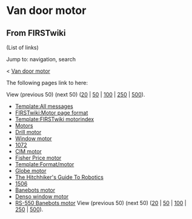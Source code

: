 # Van door motor

## From FIRSTwiki

(List of links)

Jump to: navigation, search

< [Van door motor](/index.php?title=Van_door_motor&redirect=no "Van door
motor")

The following pages link to here:

View (previous 50) (next 50) ([20](/index.php?title=Special:Whatlinkshere/Van_door_motor&limit=20&from=0 "Special:Whatlinkshere/Van door motor") | [50](/index.php?title=Special:Whatlinkshere/Van_door_motor&limit=50&from=0 "Special:Whatlinkshere/Van door motor") | [100](/index.php?title=Special:Whatlinkshere/Van_door_motor&limit=100&from=0 "Special:Whatlinkshere/Van door motor") | [250](/index.php?title=Special:Whatlinkshere/Van_door_motor&limit=250&from=0 "Special:Whatlinkshere/Van door motor") | [500](/index.php?title=Special:Whatlinkshere/Van_door_motor&limit=500&from=0 "Special:Whatlinkshere/Van door motor")).

- [Template:All messages](Template:All_messages "Template:All messages")
- [FIRSTwiki:Motor page format](FIRSTwiki:Motor_page_format "FIRSTwiki:Motor page format")
- [Template:FIRSTwiki motorindex](Template:FIRSTwiki_motorindex "Template:FIRSTwiki motorindex")
- [Motors](Motors "Motors")
- [Drill motor](Drill_motor "Drill motor")
- [Window motor](Window_motor "Window motor")
- [1072](1072 "1072")
- [CIM motor](CIM_motor "CIM motor")
- [Fisher Price motor](Fisher_Price_motor "Fisher Price motor")
- [Template:Format/motor](Template:Format/motor "Template:Format/motor")
- [Globe motor](Globe_motor "Globe motor")
- [The Hitchhiker's Guide To Robotics](The_Hitchhiker%27s_Guide_To_Robotics "The Hitchhiker's Guide To Robotics")
- [1506](1506 "1506")
- [Banebots motor](Banebots_motor "Banebots motor")
- [Denso window motor](Denso_window_motor "Denso window motor")
- [RS-550 Banebots motor](RS-550_Banebots_motor "RS-550 Banebots motor") View (previous 50) (next 50) ([20](/index.php?title=Special:Whatlinkshere/Van_door_motor&limit=20&from=0 "Special:Whatlinkshere/Van door motor") | [50](/index.php?title=Special:Whatlinkshere/Van_door_motor&limit=50&from=0 "Special:Whatlinkshere/Van door motor") | [100](/index.php?title=Special:Whatlinkshere/Van_door_motor&limit=100&from=0 "Special:Whatlinkshere/Van door motor") | [250](/index.php?title=Special:Whatlinkshere/Van_door_motor&limit=250&from=0 "Special:Whatlinkshere/Van door motor") | [500](/index.php?title=Special:Whatlinkshere/Van_door_motor&limit=500&from=0 "Special:Whatlinkshere/Van door motor")).
